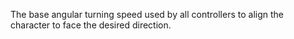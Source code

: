 The base angular turning speed used by all controllers to align the
character to face the desired direction.